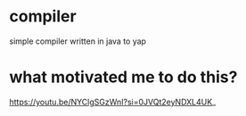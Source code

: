 # compiler 
simple compiler written in java to yap 
# what motivated me to do this?
https://youtu.be/NYClgSGzWnI?si=0JVQt2eyNDXL4UK_
